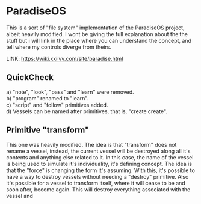 # ParadiseOS
This is a sort of "file system" implementation of the ParadiseOS project, albeit heavily modified. I wont be
giving the full explanation about the the stuff but i will link in the place where you can understand the concept, and
tell where my controls diverge from theirs.

LINK: https://wiki.xxiivv.com/site/paradise.html

## QuickCheck
a) "note", "look", "pass" and "learn" were removed.  
b) "program" renamed to "learn".  
c) "script" and "follow" primitives added.  
d) Vessels can be named after primitives, that is, "create create".

## Primitive "transform"
This one was heavily modified. The idea is that "transform" does not rename a vessel, instead, the current vessel
will be destroyed along all it's contents and anything else related to it. In this case, the name of the vessel
is being used to simulate it's individuality, it's defining concept. The idea is that the "force" is changing the form
it's assuming. With this, it's possible to have a way to destroy vessels without needing a "destroy" primitive. Also it's
possible for a vessel to transform itself, where it will cease to be and soon after, become again. This will destroy everything
associated with the vessel and 

